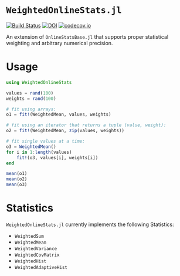 # `WeightedOnlineStats.jl`
[![Build Status](https://travis-ci.org/gdkrmr/WeightedOnlineStats.jl.svg?branch=master)](https://travis-ci.org/gdkrmr/WeightedOnlineStats.jl)
[![DOI](https://zenodo.org/badge/156201284.svg)](https://zenodo.org/badge/latestdoi/156201284)
[![codecov.io](http://codecov.io/github/gdkrmr/WeightedOnlineStats.jl/coverage.svg?branch=master)](http://codecov.io/github/gdkrmr/WeightedOnlineStats.jl?branch=master)

An extension of `OnlineStatsBase.jl` that supports proper statistical weighting
and arbitrary numerical precision.

# Usage
```julia
using WeightedOnlineStats

values = rand(100)
weights = rand(100)

# fit using arrays:
o1 = fit!(WeightedMean, values, weights)

# fit using an iterator that returns a tuple (value, weight):
o2 = fit!(WeightedMean, zip(values, weights))

# fit single values at a time:
o3 = WeightedMean()
for i in 1:length(values)
    fit!(o3, values[i], weights[i])
end

mean(o1)
mean(o2)
mean(o3)
```

# Statistics

`WeightedOnlineStats.jl` currently implements the following Statistics:

- `WeightedSum`
- `WeightedMean`
- `WeightedVariance`
- `WeightedCovMatrix`
- `WeightedHist`
- `WeightedAdaptiveHist`
